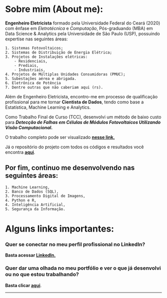 # Sobre mim (About me): #

**Engenheiro Eletricista** formado pela Universidade Federal do Ceará (2020) com ênfase em _Eletrotécnica_ e _Computação_, Pós-graduando (MBA) em Data Science & Analytics pela Universidade de São Paulo (USP), possuindo expertise nas seguintes áreas:

```
1. Sistemas Fotovoltaicos;
2. Sistemas de Distribuição de Energia Elétrica;
3. Projetos de Instalações elétricas:
    - Residenciais,
    - Prediais,
    - Industriais,
4. Projetos de Múltiplas Unidades Consumidoras (PMUC);
5. Subestações aérea e abrigada.
6. Eletrônica de Potência
7. Dentre outras que não caberiam aqui (rs).
```

Além de Engenheiro Eletricista, encontro-me em processo de qualificação profissional para me tornar **Cientista de Dados**, tendo como base a Estatística, Machine Learning e Analytics.

Como Trabalho Final de Curso (TCC), desenvolvi um método de baixo custo para _**Detecção de Falhas em Células de Módulos Fotovoltaicos Utilizando Visão Computacional.**_

O trabalho completo pode ser visualizado [**nesse link.**](https://drive.google.com/file/d/1GnKpGAPOuEervRGEGoxBaOFPjrO14g7_/view?usp=sharing)

Já o repositório do projeto com todos os códigos e resultados você encontra [**aqui**](#ref).


## Por fim, continuo me desenvolvendo nas seguintes áreas: ##

```
1. Machine Learning,
2. Banco de Dados (SQL),
3. Processamento Digital de Imagens,
4. Python e R,
4. Inteligência Artificial,
5. Segurança da Informação.
```

# Alguns links importantes: #

### Quer se conectar no meu perfil profissional no LinkedIn? ###

**Basta acessar [LinkedIn.](https://www.linkedin.com/in/alanmarquesrocha/)**

### Quer dar uma olhada no meu portfólio e ver o que já desenvolvi ou no que estou trabalhando? ###

**Basta clicar [aqui](#href)**.

---

<!---
AlanMarquesRocha/AlanMarquesRocha is a ✨ special ✨ repository because its `README.md` (this file) appears on your GitHub profile.
You can click the Preview link to take a look at your changes.
--->
